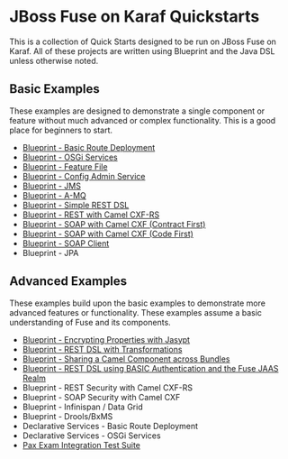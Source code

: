 # JBoss Fuse on Karaf Quickstarts #
This is a collection of Quick Starts designed to be run on JBoss Fuse on Karaf. All of these projects are written using Blueprint and the Java DSL unless otherwise noted.

## Basic Examples ##
These examples are designed to demonstrate a single component or feature without much advanced or complex functionality. This is a good place for beginners to start.

 * [Blueprint - Basic Route Deployment](https://github.com/rhtconsulting/fuse-quickstarts/tree/master/karaf/route_deployment)
 * [Blueprint - OSGi Services](https://github.com/rhtconsulting/fuse-quickstarts/tree/master/karaf/osgi_service)
 * [Blueprint - Feature File](https://github.com/rhtconsulting/fuse-quickstarts/tree/master/karaf/feature)
 * [Blueprint - Config Admin Service](https://github.com/rhtconsulting/fuse-quickstarts/tree/master/karaf/properties)
 * [Blueprint - JMS](https://github.com/rhtconsulting/fuse-quickstarts/blob/master/karaf/jms)
 * [Blueprint - A-MQ](https://github.com/rhtconsulting/fuse-quickstarts/blob/master/karaf/amq)
 * [Blueprint - Simple REST DSL](https://github.com/rhtconsulting/fuse-quickstarts/tree/master/karaf/rest_dsl_simple)
 * [Blueprint - REST with Camel CXF-RS](https://github.com/rhtconsulting/fuse-quickstarts/blob/master/karaf/rest)
 * [Blueprint - SOAP with Camel CXF (Contract First)](https://github.com/rhtconsulting/fuse-quickstarts/tree/master/karaf/soap_contract_first)
 * [Blueprint - SOAP with Camel CXF (Code First)](https://github.com/rhtconsulting/fuse-quickstarts/tree/master/karaf/soap)
 * [Blueprint - SOAP Client](https://github.com/rhtconsulting/fuse-quickstarts/tree/master/karaf/soap_client)
 * Blueprint - JPA

## Advanced Examples ##
These examples build upon the basic examples to demonstrate more advanced features or functionality. These examples assume a basic understanding of Fuse and its components.

 * [Blueprint - Encrypting Properties with Jasypt](https://github.com/rhtconsulting/fuse-quickstarts/tree/master/karaf/properties_encryption)
 * [Blueprint - REST DSL with Transformations](https://github.com/rhtconsulting/fuse-quickstarts/tree/master/karaf/rest_dsl)
 * [Blueprint - Sharing a Camel Component across Bundles](https://github.com/rhtconsulting/fuse-quickstarts/tree/master/karaf/shared_component)
 * [Blueprint - REST DSL using BASIC Authentication and the Fuse JAAS Realm](https://github.com/rhtconsulting/fuse-quickstarts/tree/master/karaf/rest_dsl_basic_auth)
 * Blueprint - REST Security with Camel CXF-RS
 * Blueprint - SOAP Security with Camel CXF
 * Blueprint - Infinispan / Data Grid
 * Blueprint - Drools/BxMS
 * Declarative Services - Basic Route Deployment
 * Declarative Services - OSGi Services
 * [Pax Exam Integration Test Suite](https://github.com/rhtconsulting/fuse-quickstarts/tree/master/karaf/itests)
